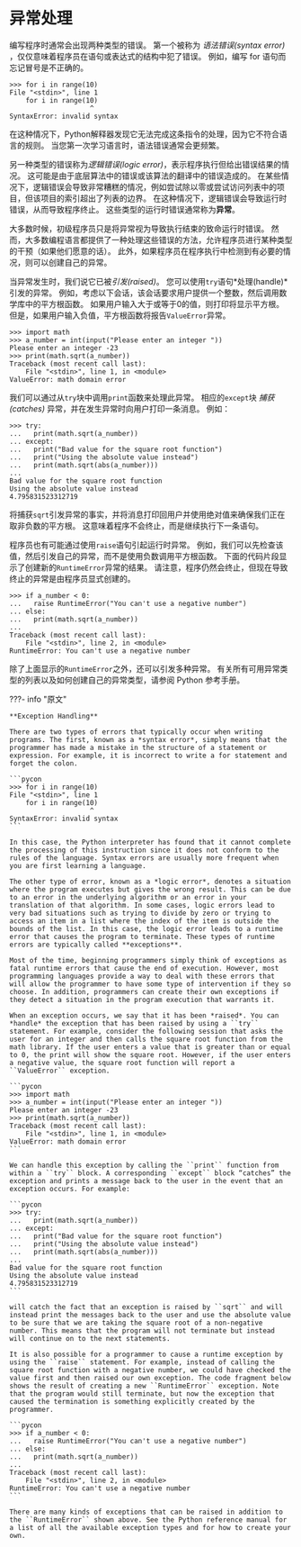 # 异常处理

编写程序时通常会出现两种类型的错误。 第一个被称为 *语法错误(syntax error)* ，仅仅意味着程序员在语句或表达式的结构中犯了错误。 例如，编写 for 语句而忘记冒号是不正确的。

```pycon
>>> for i in range(10)
File "<stdin>", line 1
    for i in range(10)
                    ^
SyntaxError: invalid syntax
```

在这种情况下，Python解释器发现它无法完成这条指令的处理，因为它不符合语言的规则。 当您第一次学习语言时，语法错误通常会更频繁。

另一种类型的错误称为*逻辑错误(logic error)*，表示程序执行但给出错误结果的情况。 这可能是由于底层算法中的错误或该算法的翻译中的错误造成的。 在某些情况下，逻辑错误会导致非常糟糕的情况，例如尝试除以零或尝试访问列表中的项目，但该项目的索引超出了列表的边界。 在这种情况下，逻辑错误会导致运行时错误，从而导致程序终止。 这些类型的运行时错误通常称为**异常**。

大多数时候，初级程序员只是将异常视为导致执行结束的致命运行时错误。 然而，大多数编程语言都提供了一种处理这些错误的方法，允许程序员进行某种类型的干预（如果他们愿意的话）。 此外，如果程序员在程序执行中检测到有必要的情况，则可以创建自己的异常。

当异常发生时，我们说它已被*引发(raised)*。 您可以使用`try`语句*处理(handle)*引发的异常。 例如，考虑以下会话，该会话要求用户提供一个整数，然后调用数学库中的平方根函数。 如果用户输入大于或等于0的值，则打印将显示平方根。 但是，如果用户输入负值，平方根函数将报告`ValueError`异常。

```pycon
>>> import math
>>> a_number = int(input("Please enter an integer "))
Please enter an integer -23
>>> print(math.sqrt(a_number))
Traceback (most recent call last):
    File "<stdin>", line 1, in <module>
ValueError: math domain error
```

我们可以通过从`try`块中调用`print`函数来处理此异常。 相应的`except`块 *捕获(catches)* 异常，并在发生异常时向用户打印一条消息。 例如：

```pycon
>>> try:
...   print(math.sqrt(a_number))
... except:
...   print("Bad value for the square root function")
...   print("Using the absolute value instead")
...   print(math.sqrt(abs(a_number)))
... 
Bad value for the square root function
Using the absolute value instead
4.795831523312719
```

将捕获`sqrt`引发异常的事实，并将消息打印回用户并使用绝对值来确保我们正在取非负数的平方根。 这意味着程序不会终止，而是继续执行下一条语句。

程序员也有可能通过使用`raise`语句引起运行时异常。 例如，我们可以先检查该值，然后引发自己的异常，而不是使用负数调用平方根函数。 下面的代码片段显示了创建新的`RuntimeError`异常的结果。 请注意，程序仍然会终止，但现在导致终止的异常是由程序员显式创建的。

```pycon
>>> if a_number < 0:
...   raise RuntimeError("You can't use a negative number")
... else:
...   print(math.sqrt(a_number))
... 
Traceback (most recent call last):
    File "<stdin>", line 2, in <module>
RuntimeError: You can't use a negative number
```

除了上面显示的`RuntimeError`之外，还可以引发多种异常。 有关所有可用异常类型的列表以及如何创建自己的异常类型，请参阅 Python 参考手册。

???- info "原文"

    **Exception Handling**

    There are two types of errors that typically occur when writing programs. The first, known as a *syntax error*, simply means that the programmer has made a mistake in the structure of a statement or expression. For example, it is incorrect to write a for statement and forget the colon.

    ```pycon
    >>> for i in range(10)
    File "<stdin>", line 1
        for i in range(10)
                        ^
    SyntaxError: invalid syntax
    ```

    In this case, the Python interpreter has found that it cannot complete the processing of this instruction since it does not conform to the rules of the language. Syntax errors are usually more frequent when you are first learning a language.

    The other type of error, known as a *logic error*, denotes a situation where the program executes but gives the wrong result. This can be due to an error in the underlying algorithm or an error in your translation of that algorithm. In some cases, logic errors lead to very bad situations such as trying to divide by zero or trying to access an item in a list where the index of the item is outside the bounds of the list. In this case, the logic error leads to a runtime error that causes the program to terminate. These types of runtime errors are typically called **exceptions**.

    Most of the time, beginning programmers simply think of exceptions as fatal runtime errors that cause the end of execution. However, most programming languages provide a way to deal with these errors that will allow the programmer to have some type of intervention if they so choose. In addition, programmers can create their own exceptions if they detect a situation in the program execution that warrants it.

    When an exception occurs, we say that it has been *raised*. You can *handle* the exception that has been raised by using a ``try`` statement. For example, consider the following session that asks the user for an integer and then calls the square root function from the math library. If the user enters a value that is greater than or equal to 0, the print will show the square root. However, if the user enters a negative value, the square root function will report a ``ValueError`` exception.

    ```pycon
    >>> import math
    >>> a_number = int(input("Please enter an integer "))
    Please enter an integer -23
    >>> print(math.sqrt(a_number))
    Traceback (most recent call last):
        File "<stdin>", line 1, in <module>
    ValueError: math domain error
    ```

    We can handle this exception by calling the ``print`` function from within a ``try`` block. A corresponding ``except`` block “catches” the exception and prints a message back to the user in the event that an exception occurs. For example:

    ```pycon
    >>> try:
    ...   print(math.sqrt(a_number))
    ... except:
    ...   print("Bad value for the square root function")
    ...   print("Using the absolute value instead")
    ...   print(math.sqrt(abs(a_number)))
    ... 
    Bad value for the square root function
    Using the absolute value instead
    4.795831523312719
    ```

    will catch the fact that an exception is raised by ``sqrt`` and will instead print the messages back to the user and use the absolute value to be sure that we are taking the square root of a non-negative number. This means that the program will not terminate but instead will continue on to the next statements.

    It is also possible for a programmer to cause a runtime exception by using the ``raise`` statement. For example, instead of calling the square root function with a negative number, we could have checked the value first and then raised our own exception. The code fragment below shows the result of creating a new ``RuntimeError`` exception. Note that the program would still terminate, but now the exception that caused the termination is something explicitly created by the programmer.

    ```pycon
    >>> if a_number < 0:
    ...   raise RuntimeError("You can't use a negative number")
    ... else:
    ...   print(math.sqrt(a_number))
    ... 
    Traceback (most recent call last):
        File "<stdin>", line 2, in <module>
    RuntimeError: You can't use a negative number
    ```

    There are many kinds of exceptions that can be raised in addition to the ``RuntimeError`` shown above. See the Python reference manual for a list of all the available exception types and for how to create your own.
